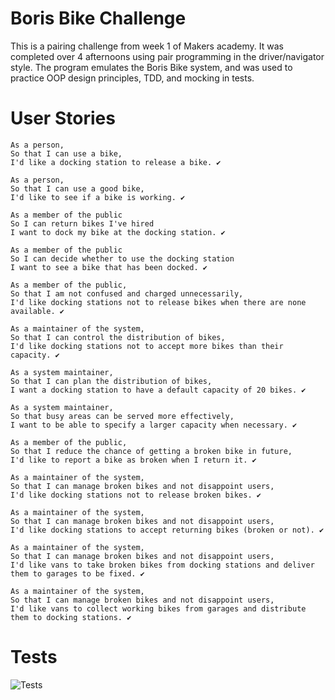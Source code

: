 # Boris Bike Challenge

This is a pairing challenge from week 1 of Makers academy. It was completed over 4 afternoons using pair programming in the driver/navigator style. The program emulates the Boris Bike system, and was used to practice OOP design principles, TDD, and mocking in tests.

# User Stories

```
As a person,
So that I can use a bike,
I'd like a docking station to release a bike. ✔

As a person,
So that I can use a good bike,
I'd like to see if a bike is working. ✔

As a member of the public
So I can return bikes I've hired
I want to dock my bike at the docking station. ✔

As a member of the public
So I can decide whether to use the docking station
I want to see a bike that has been docked. ✔

As a member of the public,
So that I am not confused and charged unnecessarily,
I'd like docking stations not to release bikes when there are none available. ✔

As a maintainer of the system,
So that I can control the distribution of bikes,
I'd like docking stations not to accept more bikes than their capacity. ✔

As a system maintainer,
So that I can plan the distribution of bikes,
I want a docking station to have a default capacity of 20 bikes. ✔

As a system maintainer,
So that busy areas can be served more effectively,
I want to be able to specify a larger capacity when necessary. ✔

As a member of the public,
So that I reduce the chance of getting a broken bike in future,
I'd like to report a bike as broken when I return it. ✔

As a maintainer of the system,
So that I can manage broken bikes and not disappoint users,
I'd like docking stations not to release broken bikes. ✔

As a maintainer of the system,
So that I can manage broken bikes and not disappoint users,
I'd like docking stations to accept returning bikes (broken or not). ✔

As a maintainer of the system,
So that I can manage broken bikes and not disappoint users,
I'd like vans to take broken bikes from docking stations and deliver them to garages to be fixed. ✔

As a maintainer of the system,
So that I can manage broken bikes and not disappoint users,
I'd like vans to collect working bikes from garages and distribute them to docking stations. ✔
```

# Tests

![Tests](https://i.gyazo.com/0a32cbba1d99d0be4167c446d8925af0.png)
